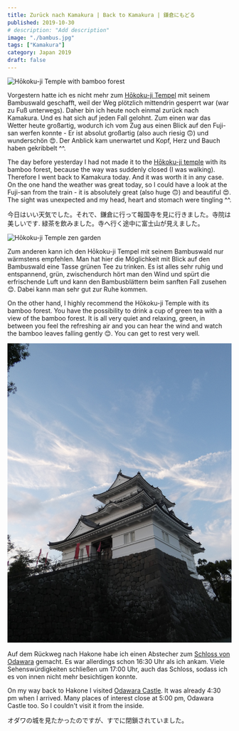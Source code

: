 ```yaml
---
title: Zurück nach Kamakura | Back to Kamakura | 鎌倉にもどる
published: 2019-10-30
# description: "Add description"
image: "./bambus.jpg"
tags: ["Kamakura"]
category: Japan 2019
draft: false
---
```


![Hōkoku-ji Temple with bamboo forest](./bambus.jpg)

Vorgestern hatte ich es nicht mehr zum <a href="https://houkokuji.or.jp/" target="_blank" rel="noopener noreferrer">Hōkoku-ji Tempel</a> mit seinem Bambuswald 
geschafft, weil der Weg plötzlich mittendrin gesperrt war (war zu Fuß unterwegs). Daher bin ich heute noch einmal zurück nach Kamakura. Und es hat sich auf 
jeden Fall gelohnt. Zum einen war das Wetter heute großartig, wodurch ich vom Zug aus einen Blick auf den Fuji-san werfen konnte - Er ist absolut großartig 
(also auch riesig 🙃) und wunderschön 😍. Der Anblick kam unerwartet und Kopf, Herz und Bauch haben gekribbelt ^^.

The day before yesterday I had not made it to the <a href="https://houkokuji.or.jp/" target="_blank" rel="noopener noreferrer">Hōkoku-ji temple</a> with its 
bamboo forest, because the way was suddenly closed (I was walking). Therefore I went back to Kamakura today. And it was worth it in any case. On the one hand 
the weather was great today, so I could have a look at the Fuji-san from the train - it is absolutely great (also huge 🙃) and beautiful 😍. 
The sight was unexpected and my head, heart and stomach were tingling ^^.

今日はいい天気でした。それで、鎌倉に行って報国寺を見に行きました。寺院は美しいです. 緑茶を飲みました。寺へ行く途中に富士山が見えました。

![Hōkoku-ji Temple zen garden](./zen.jpg)

Zum anderen kann ich den Hōkoku-ji Tempel mit seinem Bambuswald nur wärmstens empfehlen. Man hat hier die Möglichkeit mit Blick auf den Bambuswald eine Tasse 
grünen Tee zu trinken. Es ist alles sehr ruhig und entspannend, grün, zwischendurch hört man den Wind und spürt die erfrischende Luft und kann den 
Bambusblättern beim sanften Fall zusehen 😊. Dabei kann man sehr gut zur Ruhe kommen. 

On the other hand, I highly recommend the Hōkoku-ji Temple with its bamboo forest.
You have the possibility to drink a cup of green tea with a view of the bamboo forest. It is all very quiet and relaxing, green, in between you feel the 
refreshing air and you can hear the wind and watch the bamboo leaves falling gently 😊. You can get to rest very well. 

![Odawara Castle](./castle.jpg)

Auf dem Rückweg nach Hakone habe ich einen Abstecher zum <a href="https://odawaracastle.com/" target="_blank" rel="noopener noreferrer">Schloss von 
Odawara</a> gemacht. Es war allerdings schon 16:30 Uhr als ich ankam. Viele Sehenswürdigkeiten schließen um 17:00 Uhr, auch das Schloss, sodass ich es von 
innen nicht mehr besichtigen konnte. 

On my way back to Hakone I visited <a href="https://odawaracastle.com/" target="_blank" rel="noopener noreferrer">Odawara Castle</a>. It was already 4:30 pm 
when I arrived. Many places of interest close at 5:00 pm, Odawara Castle too. So I couldn't visit it from the inside. 

オダワの城を見たかったのですが、すでに閉鎖されていました。

